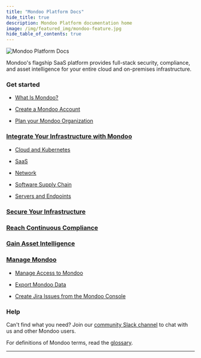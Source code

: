 ```yaml
---
title: "Mondoo Platform Docs"
hide_title: true
description: Mondoo Platform documentation home
image: /img/featured_img/mondoo-feature.jpg
hide_table_of_contents: true
---
```


![Mondoo Platform Docs](/img/platform/mondoo-logo-plat.png)

Mondoo's flagship SaaS platform provides full-stack security, compliance, and asset intelligence for your entire cloud and on-premises infrastructure.

### Get started

- [What Is Mondoo?](/platform/start/plat-what-is/)

- [Create a Mondoo Account](/platform/start/plat-start-acct/)

- [Plan your Mondoo Organization](/platform/start/organize/overview/)

### [Integrate Your Infrastructure with Mondoo](/platform/infra/overview/)

- [Cloud and Kubernetes](/platform/infra/cloud/overview/)

- [SaaS](/platform/infra/saas/overview/)

- [Network](/platform/infra/networking/overview/)

- [Software Supply Chain](/platform/infra/supply/overview/)

- [Servers and Endpoints](/platform/infra/opsys/osoverview/)

### [Secure Your Infrastructure](/platform/security/overview/)

### [Reach Continuous Compliance](/platform/compliance/overview/)

### [Gain Asset Intelligence](/platform/intel/overview/)

### [Manage Mondoo](/platform/maintain/overview/)

- [Manage Access to Mondoo](/platform/maintain/overview/)

- [Export Mondoo Data](/platform/maintain/export/overview/)

- [Create Jira Issues from the Mondoo Console](/platform/maintain/jira/)

### Help

Can't find what you need?​ Join our [community Slack channel](https://mondoo.link/slack) to chat with us and other Mondoo users.

For definitions of Mondoo terms, read the [glossary](/glossary/).

---
